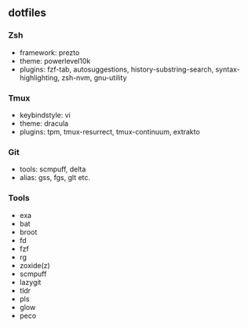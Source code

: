 ## dotfiles

### Zsh
* framework: prezto
* theme: powerlevel10k
* plugins: fzf-tab, autosuggestions, history-substring-search, syntax-highlighting, zsh-nvm, gnu-utility


### Tmux
* keybindstyle: vi
* theme: dracula
* plugins: tpm, tmux-resurrect, tmux-continuum, extrakto


### Git
* tools: scmpuff, delta
* alias: gss, fgs, glt etc.


### Tools
* exa
* bat
* broot
* fd
* fzf
* rg
* zoxide(z)
* scmpuff
* lazygit
* tldr
* pls
* glow
* peco

